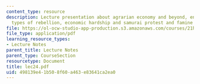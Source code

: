 ```yaml
---
content_type: resource
description: Lecture presentation about agrarian economy and beyond, enormous inequalities,
  types of rebellion, economic hardship and samurai protest and famine of 1783.
file: https://ol-ocw-studio-app-production.s3.amazonaws.com/courses/21h-522-japan-in-the-age-of-the-samurai-history-and-film-fall-2006/498139e41b508f60a463e83641ca2ea0_lec24.pdf
file_type: application/pdf
learning_resource_types:
- Lecture Notes
parent_title: Lecture Notes
parent_type: CourseSection
resourcetype: Document
title: lec24.pdf
uid: 498139e4-1b50-8f60-a463-e83641ca2ea0
---
```

